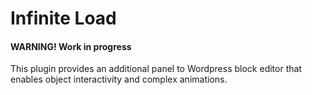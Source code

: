 # Infinite Load

#### WARNING! Work in progress

This plugin provides an additional panel to Wordpress block editor that enables object interactivity and complex animations. 
